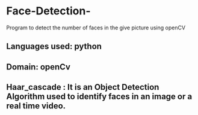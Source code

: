 # Face-Detection-
Program to detect the number of faces in the give  picture using openCV 

## Languages used: python

## Domain: openCv

## Haar_cascade :  It is an Object Detection Algorithm used to identify faces in an image or a real time video.
